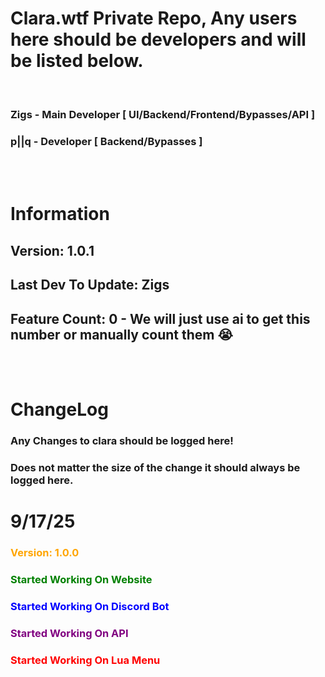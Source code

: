 # Clara.wtf Private Repo, Any users here should be developers and will be listed below.
<br>

### Zigs - Main Developer [ UI/Backend/Frontend/Bypasses/API ]
### p||q - Developer [ Backend/Bypasses ]

<br>
<br>

# Information
## Version: 1.0.1
## Last Dev To Update: Zigs
## Feature Count: 0 - We will just use ai to get this number or manually count them 😭


<br>
<br>

# ChangeLog
### Any Changes to clara should be logged here!
### Does not matter the size of the change it should always be logged here.






# 9/17/25
### <span style="color:orange">Version: 1.0.0</span>
### <span style="color:green">Started Working On Website</span>
### <span style="color:blue">Started Working On Discord Bot</span>
### <span style="color:purple">Started Working On API</span>
### <span style="color:red">Started Working On Lua Menu</span>

